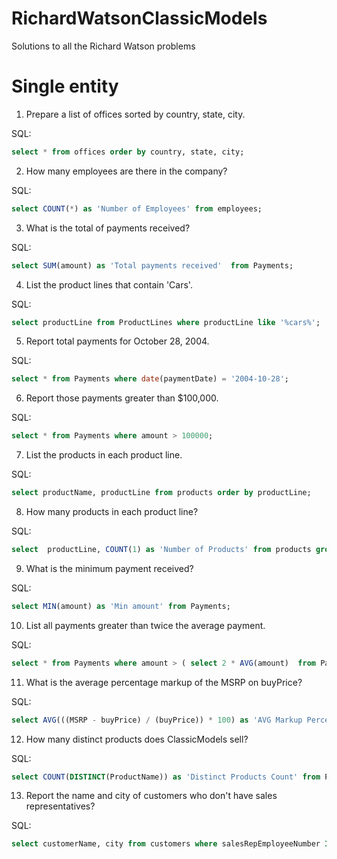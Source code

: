 # RichardWatsonClassicModels
Solutions to all the Richard Watson problems

# Single entity

1. Prepare a list of offices sorted by country, state, city.

SQL:
```SQL
select * from offices order by country, state, city;
```

2. How many employees are there in the company?

SQL:
```SQL
select COUNT(*) as 'Number of Employees' from employees;
```

3. What is the total of payments received?

SQL:
```SQL
select SUM(amount) as 'Total payments received'  from Payments;
```

4. List the product lines that contain 'Cars'.

SQL:
```SQL
select productLine from ProductLines where productLine like '%cars%';
```

5. Report total payments for October 28, 2004.

SQL:
```SQL
select * from Payments where date(paymentDate) = '2004-10-28';
```

6. Report those payments greater than $100,000.

SQL:
```SQL
select * from Payments where amount > 100000;
```

7. List the products in each product line.

SQL:
```SQL
select productName, productLine from products order by productLine;
```

8. How many products in each product line?

SQL:
```SQL
select  productLine, COUNT(1) as 'Number of Products' from products group by productLine;
```

9. What is the minimum payment received?

SQL:
```SQL
select MIN(amount) as 'Min amount' from Payments;
```

10. List all payments greater than twice the average payment.

SQL:
```SQL
select * from Payments where amount > ( select 2 * AVG(amount)  from Payments);
```

11. What is the average percentage markup of the MSRP on buyPrice?

SQL:
```SQL
select AVG(((MSRP - buyPrice) / (buyPrice)) * 100) as 'AVG Markup Percentage' from Products;
```

12. How many distinct products does ClassicModels sell?

SQL:
```SQL
select COUNT(DISTINCT(ProductName)) as 'Distinct Products Count' from Products;
```

13. Report the name and city of customers who don't have sales representatives?

SQL:
```SQL
select customerName, city from customers where salesRepEmployeeNumber IS NULL;
```
